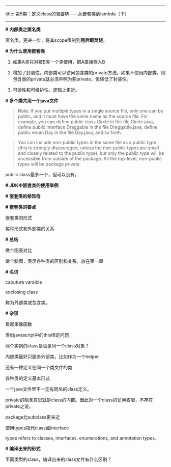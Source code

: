   

---

title: 第5期：定义class的骚姿势——从嵌套类到lambda（下）

---

  

**# 内部类之匿名类**

  

匿名类，更进一步，将其scope限制到**用后即焚烧**。

  

**# 为什么使用嵌套类**

  

1.  如果A类只对被B类一个类使用，把A直接嵌入B

2.  增加了封装性。内部类可以访问包含类的private方法。如果不使用内部类，则包含类的private就必须声明为非private，但降低了封装性。

3.  可读性和可维护性。逻辑上更近。

  

**# 多个类共用一个java文件**

  

> Note: If you put multiple types in a single source file, only one can be public, and it must have the same name as the source file. For example, you can define public class Circle in the file Circle.java, define public interface Draggable in the file Draggable.java, define public enum Day in the file Day.java, and so forth.

> You can include non-public types in the same file as a public type (this is strongly discouraged, unless the non-public types are small and closely related to the public type), but only the public type will be accessible from outside of the package. All the top-level, non-public types will be package private.

  

public class最多一个，但可以没有。

  

**# JDK中嵌套类的使用举例**

  

**# 嵌套类的修饰符**

  

**# 嵌套类的要点**

嵌套类的形式

每种形式和外部类的关系

  

**# 总结**

做个图表对比

做个脑图，表示各种类的区别和关系。放在第一章

  

**# 名词**

caputure varaible

enclosing class

称为外部类或包含类。

  

**# 杂项**

看起来像函数

类似javascript中的this绑定问题

两个实例的class是否是同一个class对象？

内部类最好只服务外部类，比如作为一个helper

还有一种定义在同一个类文件的类

各种类的定义基本形式

一个java文件里不一定有同名的class定义。

private的隐含意思就是class的内部。因此对一个class的访问权限，不存在private之说。

  

package比subclass更亲近

  

使用types指代class或interface

types refers to classes, interfaces, enumerations, and annotation types.

  

**# 编译出来的形式**

不同类型的class，编译出来的class文件有什么区别？
<!--stackedit_data:
eyJoaXN0b3J5IjpbMTIzOTQzNzUxN119
-->